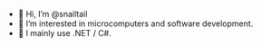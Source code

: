 - 👋 Hi, I’m @snailtail
- 👀 I’m interested in microcomputers and software development.
- 🌱 I mainly use .NET / C#.


<!---
snailtail/snailtail is a ✨ special ✨ repository because its `README.md` (this file) appears on your GitHub profile.
You can click the Preview link to take a look at your changes.
--->
